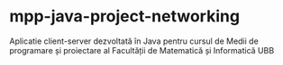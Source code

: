 # mpp-java-project-networking

Aplicatie client-server dezvoltată în Java pentru cursul de Medii de programare și proiectare al Facultății de Matematică și Informatică UBB
